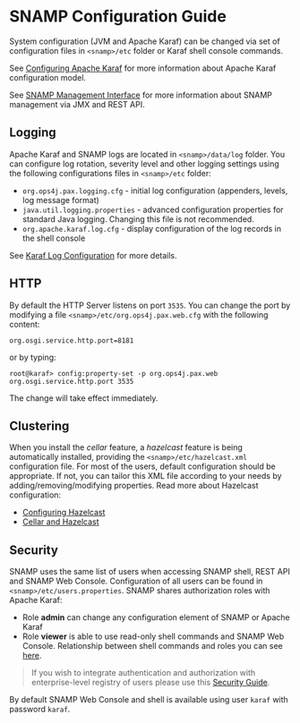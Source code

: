 SNAMP Configuration Guide
====
System configuration (JVM and Apache Karaf) can be changed via set of configuration files in `<snamp>/etc` folder or Karaf shell console commands.

See [Configuring Apache Karaf](http://karaf.apache.org/manual/latest/#_configuration) for more information about Apache Karaf configuration model.

See [SNAMP Management Interface](mgmt.md) for more information about SNAMP management via JMX and REST API.

## Logging
Apache Karaf and SNAMP logs are located in `<snamp>/data/log` folder. You can configure log rotation, severity level and other logging settings using the following configurations files in `<snamp>/etc` folder:
* `org.ops4j.pax.logging.cfg` - initial log configuration (appenders, levels, log message format)
* `java.util.logging.properties` - advanced configuration properties for standard Java logging. Changing this file is not recommended.
* `org.apache.karaf.log.cfg` - display configuration of the log records in the shell console

See [Karaf Log Configuration](http://karaf.apache.org/manual/latest/users-guide/log.html) for more details.

## HTTP
By default the HTTP Server listens on port `3535`. You can change the port by modifying a file `<snamp>/etc/org.ops4j.pax.web.cfg` with the following content:

```
org.osgi.service.http.port=8181
```

or by typing:
```
root@karaf> config:property-set -p org.ops4j.pax.web org.osgi.service.http.port 3535
```

The change will take effect immediately.

## Clustering
When you install the _cellar_ feature, a _hazelcast_ feature is being automatically installed, providing the `<snamp>/etc/hazelcast.xml` configuration file. For most of the users, default configuration should be appropriate. If not, you can tailor this XML file according to your needs by adding/removing/modifying properties. Read more about Hazelcast configuration:
* [Configuring Hazelcast](http://docs.hazelcast.org/docs/3.7.2/manual/html-single/index.html#understanding-configuration)
* [Cellar and Hazelcast](https://karaf.apache.org/manual/cellar/latest-4/#_core_runtime_and_hazelcast)

## Security
SNAMP uses the same list of users when accessing SNAMP shell, REST API and SNAMP Web Console. Configuration of all users can be found in `<snamp>/etc/users.properties`. SNAMP shares authorization roles with Apache Karaf:
* Role **admin** can change any configuration element of SNAMP or Apache Karaf
* Role **viewer** is able to use read-only shell commands and SNAMP Web Console. Relationship between shell commands and roles you can see [here](https://bitbucket.org/bytex-solutions/snamp/src/master/assembly/src/main/resources/etc/org.apache.karaf.command.acl.snamp.cfg). 

> If you wish to integrate authentication and authorization with enterprise-level registry of users please use this [Security Guide](https://karaf.apache.org/manual/latest/security).

By default SNAMP Web Console and shell is available using user `karaf` with password `karaf`.
